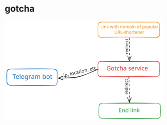 # gotcha

![Gotcha service high-level arch](https://raw.githubusercontent.com/Dominux/gotcha/refs/heads/main/docs/gotcha_service.svg)

